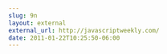 ```yaml
---
slug: 9n
layout: external
external_url: http://javascriptweekly.com/
date: 2011-01-22T10:25:50-06:00
---
```

